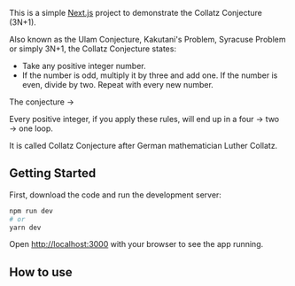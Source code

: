 This is a simple [Next.js](https://nextjs.org/) project to demonstrate the Collatz Conjecture (3N+1).

Also known as the Ulam Conjecture, Kakutani's Problem, Syracuse Problem or simply 3N+1, the Collatz Conjecture states:

- Take any positive integer number.
- If the number is odd, multiply it by three and add one. If the number is even, divide by two. Repeat with every new number.

The conjecture →

Every positive integer, if you apply these rules, will end up in a four → two → one loop. 

It is called Collatz Conjecture after German mathematician Luther Collatz.



## Getting Started

First, download the code and run the development server:

```bash
npm run dev
# or
yarn dev
```

Open [http://localhost:3000](http://localhost:3000) with your browser to see the app running.

## How to use

